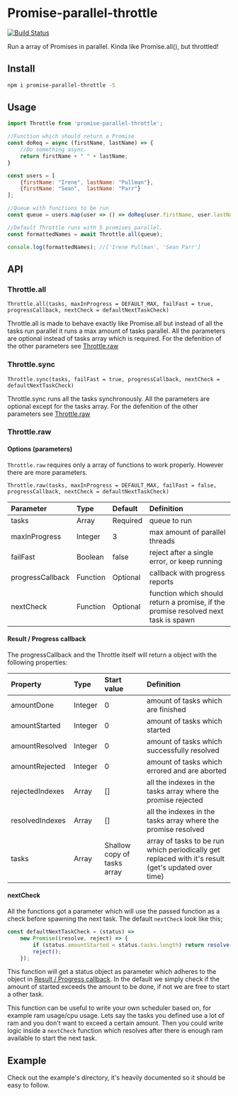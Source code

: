 # Promise-parallel-throttle
[![Build Status](https://travis-ci.org/DJWassink/Promise-parallel-throttle.svg?branch=master)](https://travis-ci.org/DJWassink/Promise-parallel-throttle)

Run a array of Promises in parallel. Kinda like Promise.all(), but throttled!

## Install 
```bash
npm i promise-parallel-throttle -S
```

## Usage

```js
import Throttle from 'promise-parallel-throttle';

//Function which should return a Promise
const doReq = async (firstName, lastName) => {
    //Do something async.
    return firstName + " " + lastName;
}

const users = [
    {firstName: "Irene", lastName: "Pullman"},
    {firstName: "Sean",  lastName: "Parr"}
];

//Queue with functions to be run
const queue = users.map(user => () => doReq(user.firstName, user.lastName));

//Default Throttle runs with 5 promises parallel.
const formattedNames = await Throttle.all(queue);

console.log(formattedNames); //['Irene Pullman', 'Sean Parr']
```

## API
### Throttle.all
`Throttle.all(tasks, maxInProgress = DEFAULT_MAX, failFast = true, progressCallback, nextCheck = defaultNextTaskCheck)`

Throttle.all is made to behave exactly like Promise.all but instead of all the tasks run parallel it runs a max amount of tasks parallel.
All the parameters are optional instead of tasks array which is required.
For the defenition of the other parameters see [Throttle.raw](#Throttle.raw)

### Throttle.sync
`Throttle.sync(tasks, failFast = true, progressCallback, nextCheck = defaultNextTaskCheck)`

Throttle.sync runs all the tasks synchronously. All the parameters are optional except for the tasks array.
For the defenition of the other parameters see [Throttle.raw](#Throttle.raw)

### Throttle.raw
#### Options (parameters)
`Throttle.raw` requires only a array of functions to work properly. However there are more parameters.

`Throttle.raw(tasks, maxInProgress = DEFAULT_MAX, failFast = false, progressCallback, nextCheck = defaultNextTaskCheck)`

|Parameter|Type|Default|Definition|
|:---|:---|:---|:---|
|tasks|Array|Required|queue to run|
|maxInProgress |Integer|3| max amount of parallel threads|
|failFast |Boolean|false| reject after a single error, or keep running|
|progressCallback |Function|Optional| callback with progress reports|
|nextCheck |Function|Optional| function which should return a promise, if the promise resolved next task is spawn|

#### Result / Progress callback
The progressCallback and the Throttle itself will return a object with the following properties:

|Property|Type|Start value|Definition|
|:---|:---|:---|:---|
|amountDone|Integer|0|amount of tasks which are finished|
|amountStarted|Integer|0|amount of tasks which started|
|amountResolved|Integer|0|amount of tasks which successfully resolved|
|amountRejected|Integer|0|amount of tasks which errored and are aborted|
|rejectedIndexes|Array|[]|all the indexes in the tasks array where the promise rejected|
|resolvedIndexes|Array|[]|all the indexes in the tasks array where the promise resolved|
|tasks|Array|Shallow copy of tasks array|array of tasks to be run which periodically get replaced with it's result (get's updated over time)|

#### nextCheck
All the functions got a parameter which will use the passed function as a check before spawning the next task.
The default `nextCheck` look like this;
```js
const defaultNextTaskCheck = (status) => 
	new Promise((resolve, reject) => {
		if (status.amountStarted < status.tasks.length) return resolve();
		reject();
	});
```

This function will get a status object as parameter which adheres to the object in [Result / Progress callback](#result--progress-callback).
In the default we simply check if the amount of started exceeds the amount to be done, if not we are free to start a other task.

This function can be useful to write your own scheduler based on, for example ram usage/cpu usage.
Lets say the tasks you defined use a lot of ram and you don't want to exceed a certain amount.
Then you could write logic inside a `nextCheck` function which resolves after there is enough ram available to start the next task.


## Example
Check out the example's directory, it's heavily documented so it should be easy to follow.
